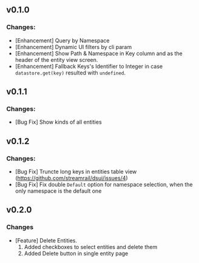 ## v0.1.0
### Changes:
- [Enhancement] Query by Namespace
- [Enhancement] Dynamic UI filters by cli param
- [Enhancement] Show Path & Namespace in Key column and as the header of the entity view screen.
- [Enhancement] Fallback Keys's Identifier to Integer in case `datastore.get(key)` resulted with `undefined`.

## v0.1.1
### Changes:
- [Bug Fix] Show kinds of all entities

## v0.1.2
### Changes:
- [Bug Fix] Truncte long keys in entities table view (https://github.com/streamrail/dsui/issues/4)
- [Bug Fix] Fix double `Default` option for namespace selection, when the only namespace is the default one

## v0.2.0
### Changes
- [Feature] Delete Entities.
  1. Added checkboxes to select entities and delete them
  2. Added Delete button in single entity page 